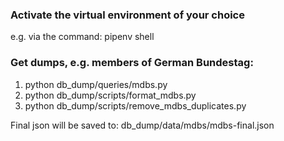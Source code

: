 ### Activate the virtual environment of your choice

e.g. via the command: pipenv shell

### Get dumps, e.g. members of German Bundestag:

1. python db_dump/queries/mdbs.py
2. python db_dump/scripts/format_mdbs.py
3. python db_dump/scripts/remove_mdbs_duplicates.py

Final json will be saved to: 
db_dump/data/mdbs/mdbs-final.json



